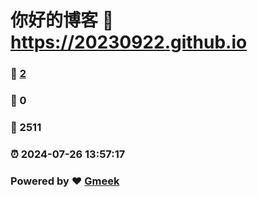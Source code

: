 # 你好的博客 :link: https://20230922.github.io 
### :page_facing_up: [2](https://20230922.github.io/tag.html) 
### :speech_balloon: 0 
### :hibiscus: 2511 
### :alarm_clock: 2024-07-26 13:57:17 
### Powered by :heart: [Gmeek](https://github.com/Meekdai/Gmeek)
